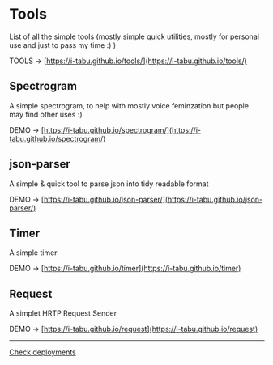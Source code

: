 # Tools
List of all the simple tools (mostly simple quick utilities, mostly for personal use and just to pass my time :) )

TOOLS -> [https://i-tabu.github.io/tools/](https://i-tabu.github.io/tools/)

## Spectrogram
A simple spectrogram, to help with mostly voice feminzation but people may find other uses :)

DEMO -> [https://i-tabu.github.io/spectrogram/](https://i-tabu.github.io/spectrogram/)

## json-parser

A simple & quick tool to parse json into tidy readable format

DEMO -> [https://i-tabu.github.io/json-parser/](https://i-tabu.github.io/json-parser/)

## Timer
A simple timer

DEMO -> [https://i-tabu.github.io/timer](https://i-tabu.github.io/timer)

## Request
A simplet HRTP Request Sender

DEMO -> [https://i-tabu.github.io/request](https://i-tabu.github.io/request) 

----
[Check deployments](https://github.com/i-tabu/tools/deployments)
